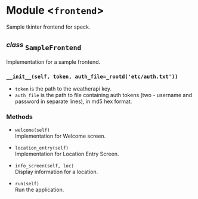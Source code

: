 Module \<`frontend`\>
=====================
Sample tkinter frontend for speck.


<sup>*class*</sup> `SampleFrontend`
-----------------------------------
Implementation for a sample frontend.

### `__init__(self, token, auth_file=_rootd('etc/auth.txt'))`
- `token` is the path to the weatherapi key.
- `auth_file` is the path to file containing auth tokens (two - username and password in separate lines), in md5 hex format.

### Methods
- `welcome(self)`
<br>        Implementation for Welcome screen.

- `location_entry(self)`
<br>        Implementation for Location Entry Screen.

- `info_screen(self, loc)`
<br>        Display information for a location.

- `run(self)`
<br>        Run the application.